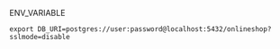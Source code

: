 ENV_VARIABLE
```
export DB_URI=postgres://user:password@localhost:5432/onlineshop?sslmode=disable 
```